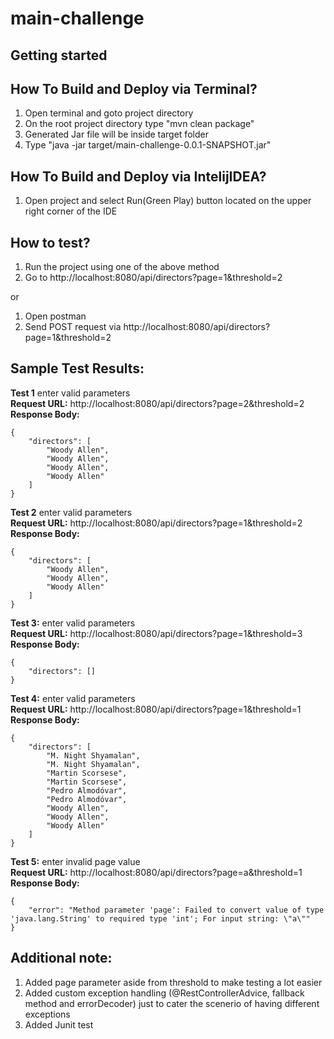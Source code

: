 # main-challenge



## Getting started

## How To Build and Deploy via Terminal?
1. Open terminal and goto project directory
2. On the root project directory type "mvn clean package"
3. Generated Jar file will be inside target folder
4. Type "java -jar target/main-challenge-0.0.1-SNAPSHOT.jar"


## How To Build and Deploy via IntelijIDEA?
1. Open project and select Run(Green Play) button located on the upper right corner of the IDE

## How to test?
1. Run the project using one of the above method
2. Go to http://localhost:8080/api/directors?page=1&threshold=2

or

1. Open postman
2. Send POST request via http://localhost:8080/api/directors?page=1&threshold=2

## Sample Test Results:
**Test 1** enter valid parameters  
**Request URL:** http://localhost:8080/api/directors?page=2&threshold=2  
**Response Body:**
```
{
    "directors": [
        "Woody Allen",
        "Woody Allen",
        "Woody Allen",
        "Woody Allen"
    ]
}
```
**Test 2** enter valid parameters  
**Request URL:** http://localhost:8080/api/directors?page=1&threshold=2  
**Response Body:**
```
{
    "directors": [
        "Woody Allen",
        "Woody Allen",
        "Woody Allen"
    ]
}
```
**Test 3:** enter valid parameters  
**Request URL:** http://localhost:8080/api/directors?page=1&threshold=3  
**Response Body:**
```
{
    "directors": []
}
```
**Test 4:** enter valid parameters  
**Request URL:** http://localhost:8080/api/directors?page=1&threshold=1  
**Response Body:**
```
{
    "directors": [
        "M. Night Shyamalan",
        "M. Night Shyamalan",
        "Martin Scorsese",
        "Martin Scorsese",
        "Pedro Almodóvar",
        "Pedro Almodóvar",
        "Woody Allen",
        "Woody Allen",
        "Woody Allen"
    ]
}
```
**Test 5:** enter invalid page value  
**Request URL:** http://localhost:8080/api/directors?page=a&threshold=1  
**Response Body:**
```
{
    "error": "Method parameter 'page': Failed to convert value of type 'java.lang.String' to required type 'int'; For input string: \"a\""
}
```


## Additional note:
1. Added page parameter aside from threshold to make testing a lot easier
2. Added custom exception handling (@RestControllerAdvice, fallback method and errorDecoder) just to cater the scenerio of having different exceptions
3. Added Junit test
